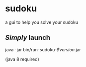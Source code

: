 # sudoku
a gui to help you solve your sudoku

## *Simply* launch
java -jar bin/run-sudoku-*$version*.jar

(java 8 required)